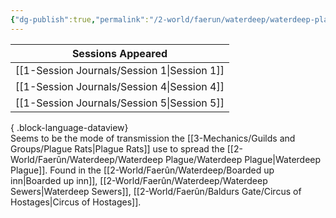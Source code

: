 ```yaml
---
{"dg-publish":true,"permalink":"/2-world/faerun/waterdeep/waterdeep-plague/black-goo/","created":"2025-02-22T18:32:55.431-05:00","updated":"2025-02-25T21:42:27.104-05:00"}
---
```


| Sessions Appeared                              |
| ---------------------------------------------- |
| [[1-Session Journals/Session 1\|Session 1]] |
| [[1-Session Journals/Session 4\|Session 4]] |
| [[1-Session Journals/Session 5\|Session 5]] |

{ .block-language-dataview}
<br>
Seems to be the mode of transmission the [[3-Mechanics/Guilds and Groups/Plague Rats\|Plague Rats]] use to spread the [[2-World/Faerûn/Waterdeep/Waterdeep Plague/Waterdeep Plague\|Waterdeep Plague]]. Found in the [[2-World/Faerûn/Waterdeep/Boarded up inn\|Boarded up inn]], [[2-World/Faerûn/Waterdeep/Waterdeep Sewers\|Waterdeep Sewers]], [[2-World/Faerûn/Baldurs Gate/Circus of Hostages\|Circus of Hostages]].